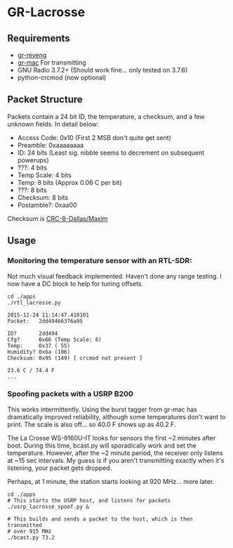# GR-Lacrosse

## Requirements
 - [gr-reveng](http://github.com/tkuester/gr-reveng)
 - [gr-mac](https://github.com/jmalsbury/gr-mac) For transmitting
 - GNU Radio 3.7.2+ (Should work fine... only tested on 3.7.6)
 - python-crcmod (now optional)

## Packet Structure

Packets contain a 24 bit ID, the temperature, a checksum, and a few unknown
fields. In detail below:

 - Access Code: 0x10 (First 2 MSB don't quite get sent)
 - Preamble: 0xaaaaaaaa
 - ID: 24 bits (Least sig. nibble seems to decrement on subsequent powerups)
 - ???: 4 bits
 - Temp Scale: 4 bits
 - Temp: 8 bits (Approx 0.06 C per bit)
 - ???: 8 bits
 - Checksum: 8 bits
 - Postamble?: 0xaa00

Checksum is [CRC-8-Dallas/Maxim](http://en.wikipedia.org/wiki/Cyclic_redundancy_check#Standards_and_common_use)

## Usage

### Monitoring the temperature sensor with an RTL-SDR:

Not much visual feedback implemented. Haven't done any range testing.
I now have a DC block to help for tuning offsets.

```
cd ./apps
./rtl_lacrosse.py

2015-12-24 11:14:47.410101
Packet:   2dd49466376a95

ID?       2dd494
Cfg?      0x66 (Temp Scale: 6)
Temp:     0x37 ( 55)
Humidity? 0x6a (106)
Checksum: 0x95 (149) [ crcmod not present ]

23.6 C / 74.4 F
...
```

### Spoofing packets with a USRP B200

This works intermittently. Using the burst tagger from gr-mac has dramatically
improved reliability, although some temperatures don't want to print. The
scale is also off... so 40.0 F shows up as 40.2 F.

The La Crosse WS-9160U-IT looks for sensors the first ~2 minutes after boot.
During this time, bcast.py will sporadically work and set the temperature.
However, after the ~2 minute period, the receiver only listens at ~15 sec
intervals. My guess is if you aren't transmitting exactly when it's
listening, your packet gets dropped.

Perhaps, at 1 minute, the station starts looking at 920 MHz... more later.

```
cd ./apps
# This starts the USRP host, and listens for packets
./usrp_lacrosse_spoof.py &

# This builds and sends a packet to the host, which is then transmitted
# over 915 MHz
./bcast.py 73.2
```
